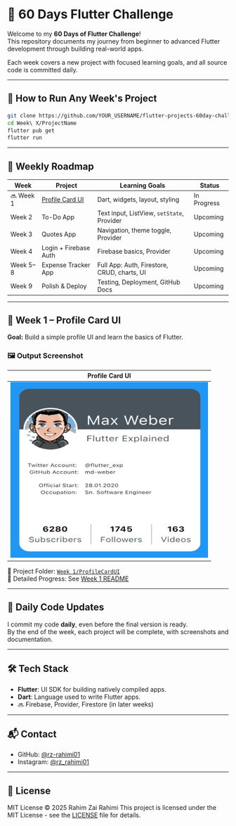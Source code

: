 # 🚀 60 Days Flutter Challenge

Welcome to my **60 Days of Flutter Challenge**!  
This repository documents my journey from beginner to advanced Flutter development through building real-world apps.

Each week covers a new project with focused learning goals, and all source code is committed daily.

---

## 🧰 How to Run Any Week's Project

```bash
git clone https://github.com/YOUR_USERNAME/flutter-projects-60day-challenge.git
cd Week\ X/ProjectName
flutter pub get
flutter run
```
---

## 📅 Weekly Roadmap

| Week | Project | Learning Goals | Status |
|------|---------|----------------|--------|
| 🔜 Week 1 | [Profile Card UI](./Week%201/ProfileCardUI) | Dart, widgets, layout, styling | In Progress |
| Week 2 | To-Do App | Text input, ListView, `setState`, Provider | Upcoming |
| Week 3 | Quotes App | Navigation, theme toggle, Provider | Upcoming |
| Week 4 | Login + Firebase Auth | Firebase basics, Provider | Upcoming |
| Week 5–8 | Expense Tracker App | Full App: Auth, Firestore, CRUD, charts, UI | Upcoming |
| Week 9 | Polish & Deploy | Testing, Deployment, GitHub Docs | Upcoming |

---

## 📌 Week 1 – Profile Card UI

**Goal:** Build a simple profile UI and learn the basics of Flutter.

### 🖼️ Output Screenshot
| Profile Card UI |
|-----------------|
| <img src="./Outputs/Week1.png" width="450" height="400" /> |

📂 Project Folder: [`Week 1/ProfileCardUI`](./Week%201/ProfileCardUI)  
📖 Detailed Progress: See [Week 1 README](./Week%201/ProfileCardUI/README.md)

---

## 🔄 Daily Code Updates

I commit my code **daily**, even before the final version is ready.  
By the end of the week, each project will be complete, with screenshots and documentation.

---

## 🛠️ Tech Stack

- **Flutter**: UI SDK for building natively compiled apps.
- **Dart**: Language used to write Flutter apps.
- 🔜 Firebase, Provider, Firestore (in later weeks)

---

## 📬 Contact

- GitHub: [@rz-rahimi01](https://github.com/rz-rahimi01)
- Instagram: [@rz_rahimi01](https://instagram.com/rz_rahimi01)

---

## 📄 License

MIT License © 2025 Rahim Zai Rahimi
This project is licensed under the MIT License - see the [LICENSE](./LICENSE) file for details.
